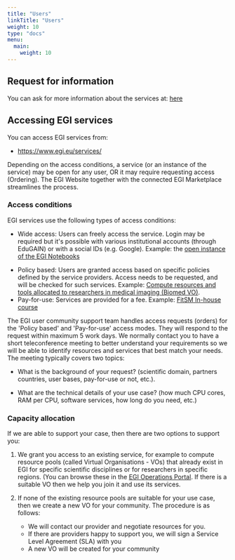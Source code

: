 ```yaml
---
title: "Users"
linkTitle: "Users"
weight: 10
type: "docs"
menu:
  main:
    weight: 10
---
```


## Request for information

You can ask for more information about the services at: [here](https://www.egi.eu/more-information/)

## Accessing EGI services

You can access EGI services from:

* https://www.egi.eu/services/ 

Depending on the access conditions, a service (or an instance of the service) may be open
for any user, OR it may require requesting access (Ordering). The EGI Website together with
the connected EGI Marketplace streamlines the process.  

### Access conditions

EGI services use the following types of access conditions:
- Wide access: Users can freely access the service. Login may be required but it's possible
   with various institutional accounts (through EduGAIN) or with a social IDs (e.g. Google). 
   Example: the [open instance of the EGI Notebooks](https://notebooks.egi.eu/)
*  Policy based: Users are granted access based on specific policies defined by the service providers. Access needs to be requested, and will be checked for such services. Example: [Compute resources and tools allocated to researchers in medical imaging (Biomed VO)](http://lsgc.org/biomed.html).
* Pay-for-use: Services are provided for a fee. Example: [FitSM In-house course](https://www.egi.eu/services/fitsm-training/in-house-training/) 

The EGI user community support team handles access requests (orders) for the 'Policy 
based' and 'Pay-for-use' access modes. They will respond to the request within maximum
5 work days. We normally contact you to have a short teleconference meeting to better
understand your requirements so we will be able to identify resources and services
that best match your needs. The meeting typically covers two topics:
* What is the background of your request? (scientific domain, partners countries, user bases, pay-for-use or not, etc.). 
- What are the technical details of your use case? (how much CPU cores, RAM per CPU, 
   software services, how long do you need, etc.)

### Capacity allocation

If we are able to support your case, then there are two options to support you: 
1. We grant you access to an existing service, for example to compute resource pools
    (called Virtual Organisations - VOs) that already exist in EGI for specific scientific 
    disciplines or for researchers in specific regions. (You can browse these in the 
    [EGI Operations Portal](https://operations-portal.egi.eu/vo/). If there is a suitable 
    VO then we help you join it and use its services. 

1. If none of the existing resource pools are suitable for your use case, then we create a
   new VO for your community. The procedure is as follows:
   * We will contact our provider and negotiate resources for you.
   - If there are providers happy to support you, we will sign a Service Level Agreement (SLA) with you
   * A new VO will be created for your community
